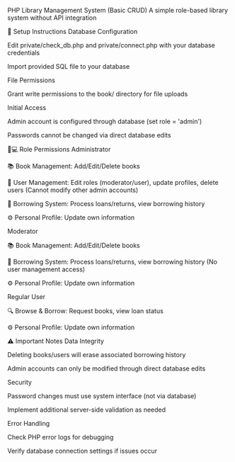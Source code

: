 PHP Library Management System (Basic CRUD)
A simple role-based library system without API integration

🔧 Setup Instructions
Database Configuration

Edit private/check_db.php and private/connect.php with your database credentials

Import provided SQL file to your database

File Permissions

Grant write permissions to the book/ directory for file uploads

Initial Access

Admin account is configured through database (set role = 'admin')

Passwords cannot be changed via direct database edits

👨💻 Role Permissions
Administrator

📚 Book Management: Add/Edit/Delete books

👥 User Management: Edit roles (moderator/user), update profiles, delete users
(Cannot modify other admin accounts)

📖 Borrowing System: Process loans/returns, view borrowing history

⚙️ Personal Profile: Update own information

Moderator

📚 Book Management: Add/Edit/Delete books

📖 Borrowing System: Process loans/returns, view borrowing history
(No user management access)

⚙️ Personal Profile: Update own information

Regular User

🔍 Browse & Borrow: Request books, view loan status

⚙️ Personal Profile: Update own information

⚠️ Important Notes
Data Integrity

Deleting books/users will erase associated borrowing history

Admin accounts can only be modified through direct database edits

Security

Password changes must use system interface (not via database)

Implement additional server-side validation as needed

Error Handling

Check PHP error logs for debugging

Verify database connection settings if issues occur
